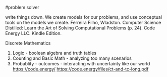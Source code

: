 #problem solver

write things down. We create models for our problems, and use conceptual tools on the models we create. 
Ferreira Filho, Wladston. Computer Science Distilled: Learn the Art of Solving Computational Problems (p. 24). Code Energy LLC. Kindle Edition. 

Discrete Mathematics
1. Logic - boolean algebra and truth tables
2. Counting and Basic Math - analyzing too many scenarios
3. Probablity - outcomes - interacting with uncertainty like our world
https://code.energy/
https://code.energy/files/ct-and-tc-long.pdf
